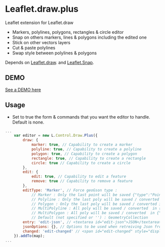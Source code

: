 Leaflet.draw.plus
====================

Leaflet extension for Leaflet.draw
* Markers, polylines, polygons, rectangles & circle editor
* Snap on others markers, lines & polygons including the edited one
* Stick on other vectors layers
* Cut & paste polylines
* Swap style between polylines & polygons

Depends on [Leaflet.draw](https://github.com/Leaflet/Leaflet.draw).
and [Leaflet.Snap](https://github.com/makinacorpus/Leaflet.Snap).

DEMO
----
[See a DEMO here](http://dominique92.github.io/MyLeaflet/github.com/Dominique92/Leaflet.draw.plus/)

Usage
-----
* Set to true the form & commands that you want the editor to handle.
Default is none.

```javascript
...
	var editor = new L.Control.Draw.Plus({
		draw: {
			marker: true, // Capability to create a marker
			polyline: true, // Capability to create a polyline
			polygon: true, // Capability to create a polygon
			rectangle: true, // Capability to create a rectangle
			circle: true // Capability to create a circle
		},
		edit: {
			edit: true, // Capability to edit a feature
			remove: true // Capability to remove a feature
		},
		editType: 'Marker', // Force geoGson type : 
			// Marker : Only the last point will be saved {"type":"Point","coordinates":[0,0]}
			// Polyline : Only the last poly will be saved / converted in {"type":"LineString","coordinates":[[0,0],[0,0]]}
			// Polygon : Only the last poly will be saved / converted in {"type":"Polygon","coordinates":[[0,0],[0,0]]}
			// MultiPolyline : All poly will be saved / converted  in {"type":"MultiLineString","coordinates":[[[[0,0],[0,0]]],[[[0,0],[0,0]]]]}
			// MultiPolygon : All poly will be saved / converted  in {"type":"MultiPolygon","coordinates":[[[[0,0],[0,0]]],[[[0,0],[0,0]]]]}
			// Default (not specified or '') : GeometryCollection
		entry: 'edit-json', // <textarea id="edit-json">JSON</textarea> | <input type="hidden" id="edit-json" name="xxx" value="JSON"> : geoJson field to be edited
		jsonOptions: {}, // Options to be used when retreiving Json from <input />
		changed: 'edit-changed' // <span id="edit-changed" style="display:none">changed</span> : warn changes to be saved
	}).addTo(map);
...
```
